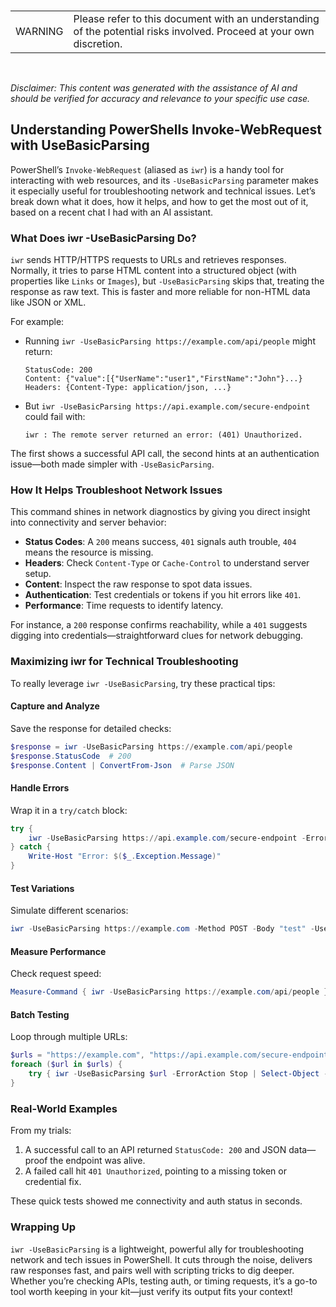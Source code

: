 <br><table><td>WARNING</td><td>Please refer to this document with an understanding of the potential risks involved. Proceed at your own discretion.</td></table><br>

*Disclaimer: This content was generated with the assistance of AI and should be verified for accuracy and relevance to your specific use case.*

## Understanding PowerShells Invoke-WebRequest with UseBasicParsing

PowerShell’s `Invoke-WebRequest` (aliased as `iwr`) is a handy tool for interacting with web resources, and its `-UseBasicParsing` parameter makes it especially useful for troubleshooting network and technical issues. Let’s break down what it does, how it helps, and how to get the most out of it, based on a recent chat I had with an AI assistant.

### What Does iwr -UseBasicParsing Do?

`iwr` sends HTTP/HTTPS requests to URLs and retrieves responses. Normally, it tries to parse HTML content into a structured object (with properties like `Links` or `Images`), but `-UseBasicParsing` skips that, treating the response as raw text. This is faster and more reliable for non-HTML data like JSON or XML.

For example:
- Running `iwr -UseBasicParsing https://example.com/api/people` might return:
  ```
  StatusCode: 200
  Content: {"value":[{"UserName":"user1","FirstName":"John"}...}
  Headers: {Content-Type: application/json, ...}
  ```
- But `iwr -UseBasicParsing https://api.example.com/secure-endpoint` could fail with:
  ```
  iwr : The remote server returned an error: (401) Unauthorized.
  ```

The first shows a successful API call, the second hints at an authentication issue—both made simpler with `-UseBasicParsing`.

### How It Helps Troubleshoot Network Issues

This command shines in network diagnostics by giving you direct insight into connectivity and server behavior:

- **Status Codes**: A `200` means success, `401` signals auth trouble, `404` means the resource is missing.
- **Headers**: Check `Content-Type` or `Cache-Control` to understand server setup.
- **Content**: Inspect the raw response to spot data issues.
- **Authentication**: Test credentials or tokens if you hit errors like `401`.
- **Performance**: Time requests to identify latency.

For instance, a `200` response confirms reachability, while a `401` suggests digging into credentials—straightforward clues for network debugging.

### Maximizing iwr for Technical Troubleshooting

To really leverage `iwr -UseBasicParsing`, try these practical tips:

#### Capture and Analyze
Save the response for detailed checks:
```powershell
$response = iwr -UseBasicParsing https://example.com/api/people
$response.StatusCode  # 200
$response.Content | ConvertFrom-Json  # Parse JSON
```

#### Handle Errors
Wrap it in a `try/catch` block:
```powershell
try {
    iwr -UseBasicParsing https://api.example.com/secure-endpoint -ErrorAction Stop
} catch {
    Write-Host "Error: $($_.Exception.Message)"
}
```

#### Test Variations
Simulate different scenarios:
```powershell
iwr -UseBasicParsing https://example.com -Method POST -Body "test" -UserAgent "Mozilla/5.0"
```

#### Measure Performance
Check request speed:
```powershell
Measure-Command { iwr -UseBasicParsing https://example.com/api/people }
```

#### Batch Testing
Loop through multiple URLs:
```powershell
$urls = "https://example.com", "https://api.example.com/secure-endpoint"
foreach ($url in $urls) {
    try { iwr -UseBasicParsing $url -ErrorAction Stop | Select-Object -Property StatusCode } catch { Write-Host "Failed: $url" }
}
```

### Real-World Examples

From my trials:
1. A successful call to an API returned `StatusCode: 200` and JSON data—proof the endpoint was alive.
2. A failed call hit `401 Unauthorized`, pointing to a missing token or credential fix.

These quick tests showed me connectivity and auth status in seconds.

### Wrapping Up

`iwr -UseBasicParsing` is a lightweight, powerful ally for troubleshooting network and tech issues in PowerShell. It cuts through the noise, delivers raw responses fast, and pairs well with scripting tricks to dig deeper. Whether you’re checking APIs, testing auth, or timing requests, it’s a go-to tool worth keeping in your kit—just verify its output fits your context!
